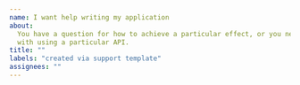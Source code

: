 ```yaml
---
name: I want help writing my application
about:
  You have a question for how to achieve a particular effect, or you need help
  with using a particular API.
title: ""
labels: "created via support template"
assignees: ""
---
```


<!-- Thank you for using Flutter!

     Please check out our documentation first:
      * https://flutter.dev/
      * https://api.flutter.dev/

     If you can't find the answer there, please consider asking a question on
     the Stack Overflow Web site:
      * https://stackoverflow.com/questions/tagged/flutter?sort=frequent

     Please don't file a GitHub issue for support requests. GitHub issues are
     for tracking defects in the product. If you file a bug asking for help, we
     will consider this a request for a documentation update.

-->
